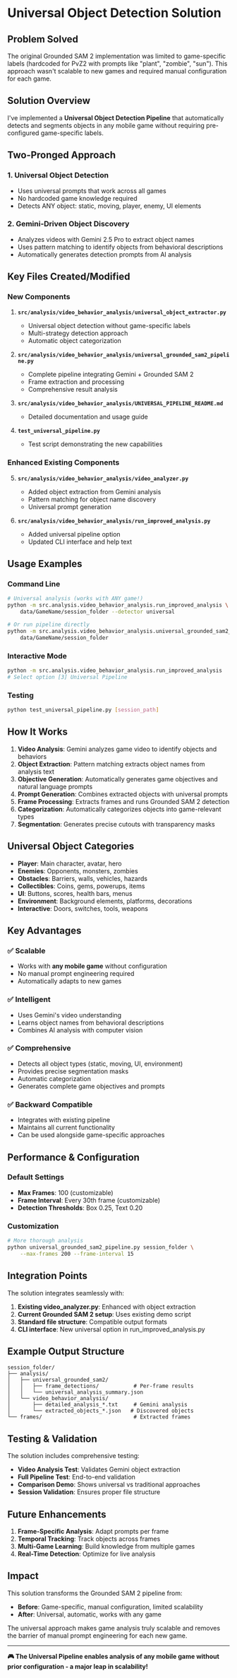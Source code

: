 # Universal Object Detection Solution

## Problem Solved

The original Grounded SAM 2 implementation was limited to game-specific labels (hardcoded for PvZ2 with prompts like "plant", "zombie", "sun"). This approach wasn't scalable to new games and required manual configuration for each game.

## Solution Overview

I've implemented a **Universal Object Detection Pipeline** that automatically detects and segments objects in any mobile game without requiring pre-configured game-specific labels.

## Two-Pronged Approach

### 1. Universal Object Detection
- Uses universal prompts that work across all games
- No hardcoded game knowledge required
- Detects ANY object: static, moving, player, enemy, UI elements

### 2. Gemini-Driven Object Discovery  
- Analyzes videos with Gemini 2.5 Pro to extract object names
- Uses pattern matching to identify objects from behavioral descriptions
- Automatically generates detection prompts from AI analysis

## Key Files Created/Modified

### New Components

1. **`src/analysis/video_behavior_analysis/universal_object_extractor.py`**
   - Universal object detection without game-specific labels
   - Multi-strategy detection approach
   - Automatic object categorization

2. **`src/analysis/video_behavior_analysis/universal_grounded_sam2_pipeline.py`**
   - Complete pipeline integrating Gemini + Grounded SAM 2
   - Frame extraction and processing
   - Comprehensive result analysis

3. **`src/analysis/video_behavior_analysis/UNIVERSAL_PIPELINE_README.md`**
   - Detailed documentation and usage guide

4. **`test_universal_pipeline.py`**
   - Test script demonstrating the new capabilities

### Enhanced Existing Components

5. **`src/analysis/video_behavior_analysis/video_analyzer.py`**
   - Added object extraction from Gemini analysis
   - Pattern matching for object name discovery
   - Universal prompt generation

6. **`src/analysis/video_behavior_analysis/run_improved_analysis.py`**
   - Added universal pipeline option
   - Updated CLI interface and help text

## Usage Examples

### Command Line
```bash
# Universal analysis (works with ANY game!)
python -m src.analysis.video_behavior_analysis.run_improved_analysis \
    data/GameName/session_folder --detector universal

# Or run pipeline directly
python -m src.analysis.video_behavior_analysis.universal_grounded_sam2_pipeline \
    data/GameName/session_folder
```

### Interactive Mode
```bash
python -m src.analysis.video_behavior_analysis.run_improved_analysis
# Select option [3] Universal Pipeline
```

### Testing
```bash
python test_universal_pipeline.py [session_path]
```

## How It Works

1. **Video Analysis**: Gemini analyzes game video to identify objects and behaviors
2. **Object Extraction**: Pattern matching extracts object names from analysis text
3. **Objective Generation**: Automatically generates game objectives and natural language prompts
4. **Prompt Generation**: Combines extracted objects with universal prompts
5. **Frame Processing**: Extracts frames and runs Grounded SAM 2 detection
6. **Categorization**: Automatically categorizes objects into game-relevant types
7. **Segmentation**: Generates precise cutouts with transparency masks

## Universal Object Categories

- **Player**: Main character, avatar, hero
- **Enemies**: Opponents, monsters, zombies  
- **Obstacles**: Barriers, walls, vehicles, hazards
- **Collectibles**: Coins, gems, powerups, items
- **UI**: Buttons, scores, health bars, menus
- **Environment**: Background elements, platforms, decorations
- **Interactive**: Doors, switches, tools, weapons

## Key Advantages

### ✅ Scalable
- Works with **any mobile game** without configuration
- No manual prompt engineering required
- Automatically adapts to new games

### ✅ Intelligent  
- Uses Gemini's video understanding
- Learns object names from behavioral descriptions
- Combines AI analysis with computer vision

### ✅ Comprehensive
- Detects all object types (static, moving, UI, environment)
- Provides precise segmentation masks
- Automatic categorization
- Generates complete game objectives and prompts

### ✅ Backward Compatible
- Integrates with existing pipeline
- Maintains all current functionality
- Can be used alongside game-specific approaches

## Performance & Configuration

### Default Settings
- **Max Frames**: 100 (customizable)
- **Frame Interval**: Every 30th frame (customizable)
- **Detection Thresholds**: Box 0.25, Text 0.20

### Customization
```bash
# More thorough analysis
python universal_grounded_sam2_pipeline.py session_folder \
    --max-frames 200 --frame-interval 15
```

## Integration Points

The solution integrates seamlessly with:

1. **Existing video_analyzer.py**: Enhanced with object extraction
2. **Current Grounded SAM 2 setup**: Uses existing demo script
3. **Standard file structure**: Compatible output formats
4. **CLI interface**: New universal option in run_improved_analysis.py

## Example Output Structure

```
session_folder/
├── analysis/
│   ├── universal_grounded_sam2/
│   │   ├── frame_detections/           # Per-frame results
│   │   └── universal_analysis_summary.json
│   └── video_behavior_analysis/
│       ├── detailed_analysis_*.txt     # Gemini analysis  
│       └── extracted_objects_*.json   # Discovered objects
└── frames/                             # Extracted frames
```

## Testing & Validation

The solution includes comprehensive testing:

- **Video Analysis Test**: Validates Gemini object extraction
- **Full Pipeline Test**: End-to-end validation
- **Comparison Demo**: Shows universal vs traditional approaches
- **Session Validation**: Ensures proper file structure

## Future Enhancements

1. **Frame-Specific Analysis**: Adapt prompts per frame
2. **Temporal Tracking**: Track objects across frames
3. **Multi-Game Learning**: Build knowledge from multiple games
4. **Real-Time Detection**: Optimize for live analysis

## Impact

This solution transforms the Grounded SAM 2 pipeline from:
- **Before**: Game-specific, manual configuration, limited scalability
- **After**: Universal, automatic, works with any game

The universal approach makes game analysis truly scalable and removes the barrier of manual prompt engineering for each new game.

---

**🎮 The Universal Pipeline enables analysis of any mobile game without prior configuration - a major leap in scalability!** 